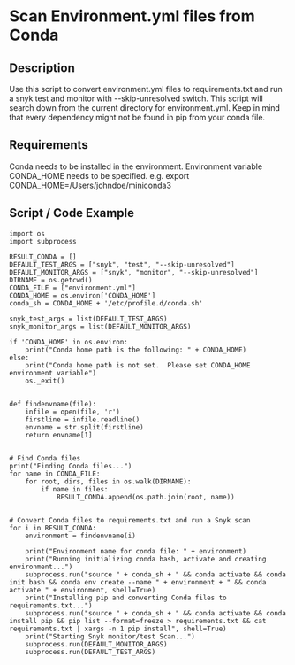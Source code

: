 # Scan Environment.yml files from Conda

## Description
Use this script to convert environment.yml files to requirements.txt and run a snyk test and monitor with --skip-unresolved switch.  This script will search down from the current directory for environment.yml.  Keep in mind that every dependency might not be found in pip from your conda file.

## Requirements
Conda needs to be installed in the environment.
Environment variable CONDA_HOME needs to be specified.  e.g. export CONDA_HOME=/Users/johndoe/miniconda3

## Script / Code Example
```
import os
import subprocess

RESULT_CONDA = []
DEFAULT_TEST_ARGS = ["snyk", "test", "--skip-unresolved"]
DEFAULT_MONITOR_ARGS = ["snyk", "monitor", "--skip-unresolved"]
DIRNAME = os.getcwd()
CONDA_FILE = ["environment.yml"]
CONDA_HOME = os.environ['CONDA_HOME']
conda_sh = CONDA_HOME + '/etc/profile.d/conda.sh'

snyk_test_args = list(DEFAULT_TEST_ARGS)
snyk_monitor_args = list(DEFAULT_MONITOR_ARGS)

if 'CONDA_HOME' in os.environ:
    print("Conda home path is the following: " + CONDA_HOME)
else:
    print("Conda home path is not set.  Please set CONDA_HOME environment variable")
    os._exit()


def findenvname(file):
    infile = open(file, 'r')
    firstline = infile.readline()
    envname = str.split(firstline)
    return envname[1]


# Find Conda files
print("Finding Conda files...")
for name in CONDA_FILE:
    for root, dirs, files in os.walk(DIRNAME):
        if name in files:
            RESULT_CONDA.append(os.path.join(root, name))


# Convert Conda files to requirements.txt and run a Snyk scan
for i in RESULT_CONDA:
    environment = findenvname(i)

    print("Environment name for conda file: " + environment)
    print("Running initializing conda bash, activate and creating environment...")
    subprocess.run("source " + conda_sh + " && conda activate && conda init bash && conda env create --name " + environment + " && conda activate " + environment, shell=True)
    print("Installing pip and converting Conda files to requirements.txt...")
    subprocess.run("source " + conda_sh + " && conda activate && conda install pip && pip list --format=freeze > requirements.txt && cat requirements.txt | xargs -n 1 pip install", shell=True)
    print("Starting Snyk monitor/test Scan...")
    subprocess.run(DEFAULT_MONITOR_ARGS)
    subprocess.run(DEFAULT_TEST_ARGS)
```
